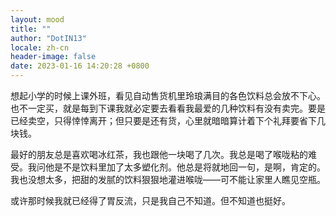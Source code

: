 ```yaml
---
layout: mood
title: ""
author: "DotIN13"
locale: zh-cn
header-image: false
date: 2023-01-16 14:20:28 +0800
---
```


想起小学的时候上课外班，看见自动售货机里玲琅满目的各色饮料总会放不下心。也不一定买，就是每到下课我就必定要去看看我最爱的几种饮料有没有卖完。要是已经卖空，只得悻悻离开；但只要是还有货，心里就暗暗算计着下个礼拜要省下几块钱。

最好的朋友总是喜欢喝冰红茶，我也跟他一块喝了几次。我总是喝了喉咙粘的难受。我问他是不是饮料里加了太多塑化剂。他总是将就地回一句，是啊，肯定的。我也没想太多，把甜的发腻的饮料狠狠地灌进喉咙——可不能让家里人瞧见空瓶。

或许那时候我就已经得了胃反流，只是我自己不知道。但不知道也挺好。
